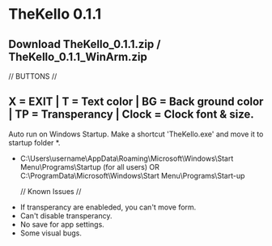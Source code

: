 # TheKello 0.1.1 

Download TheKello_0.1.1.zip  /  TheKello_0.1.1_WinArm.zip
---------------------------


// BUTTONS //


X = EXIT | T = Text color | BG = Back ground color | TP = Transperancy | Clock = Clock font & size.
---------------------------
Auto run on Windows Startup.
Make a shortcut 'TheKello.exe' and move it to  startup folder *.
* C:\Users\username\AppData\Roaming\Microsoft\Windows\Start Menu\Programs\Startup
  (for all users)
OR
C:\ProgramData\Microsoft\Windows\Start Menu\Programs\Start-up

  // Known Issues //

- If transperancy are enableded, you can't move form.
- Can't disable transperancy.
- No save for app settings.
- Some visual bugs.


